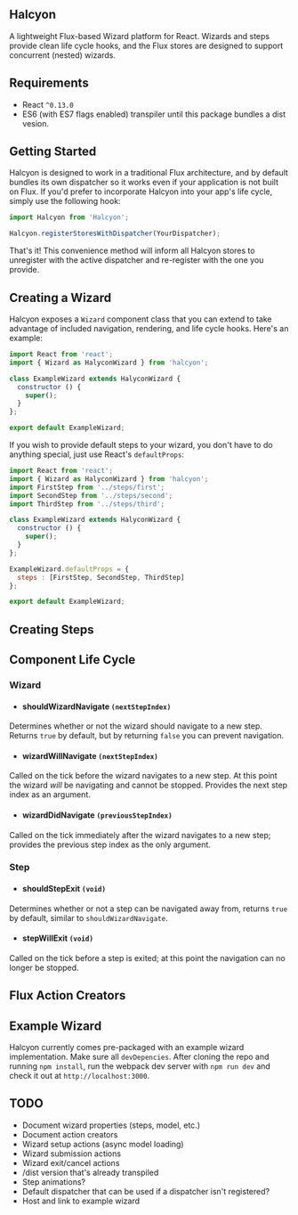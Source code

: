 Halcyon
-------
A lightweight Flux-based Wizard platform for React. Wizards and steps provide clean life cycle hooks, and the Flux stores are designed to support concurrent (nested) wizards.

Requirements
------------
* React `^0.13.0`
* ES6 (with ES7 flags enabled) transpiler until this package bundles a dist vesion.

Getting Started
---------------
Halcyon is designed to work in a traditional Flux architecture, and by default bundles its own dispatcher so it works even if your application is not built on Flux. If you'd prefer to incorporate Halcyon into your app's life cycle, simply use the following hook:

```js
import Halcyon from 'Halcyon';

Halcyon.registerStoresWithDispatcher(YourDispatcher);
```

That's it! This convenience method will inform all Halcyon stores to unregister with the active dispatcher and re-register with the one you provide.

Creating a Wizard
-----------------
Halcyon exposes a `Wizard` component class that you can extend to take advantage of included navigation, rendering, and life cycle hooks. Here's an example:

```js
import React from 'react';
import { Wizard as HalyconWizard } from 'halcyon';

class ExampleWizard extends HalyconWizard {
  constructor () {
    super();
  }
};

export default ExampleWizard;
```

If you wish to provide default steps to your wizard, you don't have to do anything special, just use React's `defaultProps`:

```js
import React from 'react';
import { Wizard as HalyconWizard } from 'halcyon';
import FirstStep from '../steps/first';
import SecondStep from '../steps/second';
import ThirdStep from '../steps/third';

class ExampleWizard extends HalyconWizard {
  constructor () {
    super();
  }
};

ExampleWizard.defaultProps = {
  steps : [FirstStep, SecondStep, ThirdStep]
};

export default ExampleWizard;
```

Creating Steps
--------------

Component Life Cycle
--------------------

### Wizard

* #### shouldWizardNavigate `(nextStepIndex)`
Determines whether or not the wizard should navigate to a new step. Returns `true` by default, but by returning `false` you can prevent navigation.

* #### wizardWillNavigate `(nextStepIndex)`
Called on the tick before the wizard navigates to a new step. At this point the wizard _will_ be navigating and cannot be stopped. Provides the next step index as an argument.

* #### wizardDidNavigate `(previousStepIndex)`
Called on the tick immediately after the wizard navigates to a new step; provides the previous step index as the only argument.

### Step
* #### shouldStepExit `(void)`
Determines whether or not a step can be navigated away from, returns `true` by default, similar to `shouldWizardNavigate`.

* #### stepWillExit `(void)`
Called on the tick before a step is exited; at this point the navigation can no longer be stopped.

Flux Action Creators
--------------------

Example Wizard
--------------
Halcyon currently comes pre-packaged with an example wizard implementation. Make sure all `devDepencies`. After cloning the repo and running `npm install`, run the webpack dev server with `npm run dev` and check it out at `http://localhost:3000`.

TODO
----
* Document wizard properties (steps, model, etc.)
* Document action creators
* Wizard setup actions (async model loading)
* Wizard submission actions
* Wizard exit/cancel actions
* /dist version that's already transpiled
* Step animations?
* Default dispatcher that can be used if a dispatcher isn't registered?
* Host and link to example wizard
